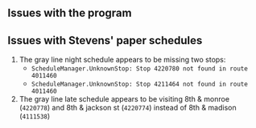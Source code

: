 ## Issues with the program

## Issues with Stevens' paper schedules
1. The gray line night schedule appears to be missing two stops:
    - `ScheduleManager.UnknownStop: Stop 4220780 not found in route 4011460`
    - `ScheduleManager.UnknownStop: Stop 4211464 not found in route 4011460`
2. The gray line late schedule appears to be visiting 8th & monroe (`4220778`) and 8th & jackson st (`4220774`) instead of 8th & madison (`4111538`)